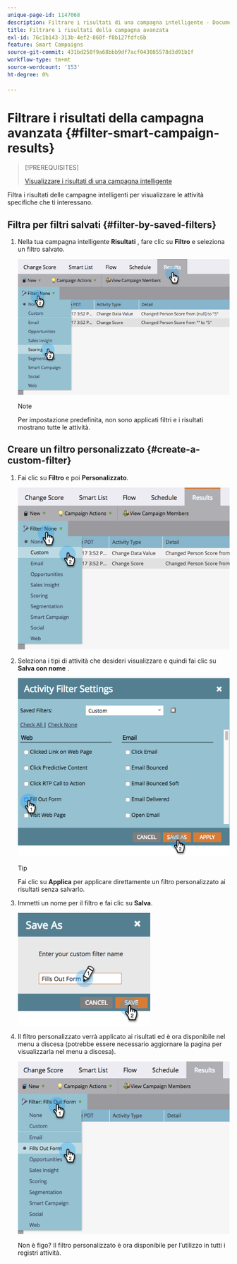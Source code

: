 ```yaml
---
unique-page-id: 1147068
description: Filtrare i risultati di una campagna intelligente - Documentazione Marketo - Documentazione del prodotto
title: Filtrare i risultati della campagna avanzata
exl-id: 76c1b143-313b-4ef2-860f-f8b127fdfc6b
feature: Smart Campaigns
source-git-commit: 431bd258f9a68bbb9df7acf043085578d3d91b1f
workflow-type: tm+mt
source-wordcount: '153'
ht-degree: 0%

---
```


# Filtrare i risultati della campagna avanzata {#filter-smart-campaign-results}

>[!PREREQUISITES]
>
>[Visualizzare i risultati di una campagna intelligente](/help/marketo/product-docs/core-marketo-concepts/smart-campaigns/smart-campaign-data/view-smart-campaign-results.md)

Filtra i risultati delle campagne intelligenti per visualizzare le attività specifiche che ti interessano.

## Filtra per filtri salvati {#filter-by-saved-filters}

1. Nella tua campagna intelligente **Risultati** , fare clic su **Filtro** e seleziona un filtro salvato.

   ![](assets/resultsfilter-hands.png)

   >[!NOTE]
   >
   >Per impostazione predefinita, non sono applicati filtri e i risultati mostrano tutte le attività.

## Creare un filtro personalizzato {#create-a-custom-filter}

1. Fai clic su **Filtro** e poi **Personalizzato**.

   ![](assets/filterscustom-hands.png)

1. Seleziona i tipi di attività che desideri visualizzare e quindi fai clic su **Salva con nome** .

   ![](assets/activityfiltersettings-hands.png)

   >[!TIP]
   >
   >Fai clic su **Applica** per applicare direttamente un filtro personalizzato ai risultati senza salvarlo.

1. Immetti un nome per il filtro e fai clic su **Salva**.

   ![](assets/saveasfilter-hands.png)

1. Il filtro personalizzato verrà applicato ai risultati ed è ora disponibile nel menu a discesa (potrebbe essere necessario aggiornare la pagina per visualizzarla nel menu a discesa).

   ![](assets/customfilter-hands.png)

   Non è figo? Il filtro personalizzato è ora disponibile per l’utilizzo in tutti i registri attività.
